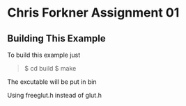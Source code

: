 Chris Forkner Assignment 01
========================================

Building This Example
---------------------

To build this example just 

>$ cd build 
>$ make

The excutable will be put in bin

Using freeglut.h instead of glut.h

